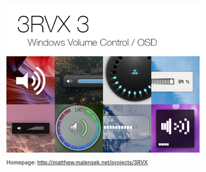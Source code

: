 [![3RVX 3](Documentation/teaser.png)](http://matthew.malensek.net/projects/3RVX)

Homepage: http://matthew.malensek.net/projects/3RVX
